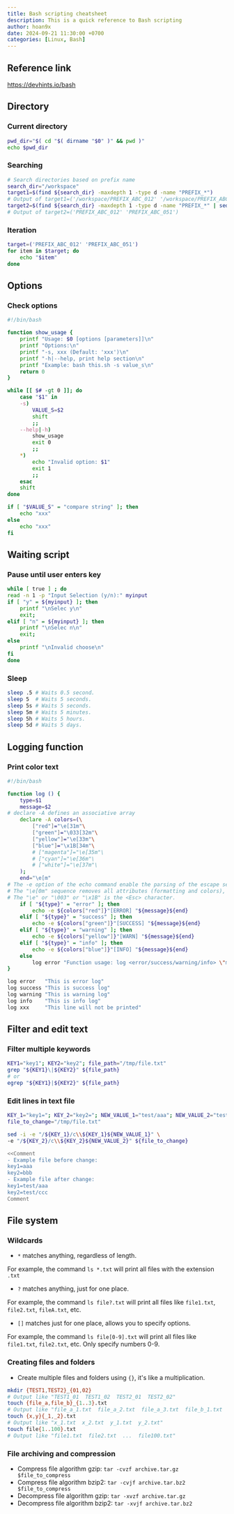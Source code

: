 ```yaml
---
title: Bash scripting cheatsheet
description: This is a quick reference to Bash scripting
author: hoan9x
date: 2024-09-21 11:30:00 +0700
categories: [Linux, Bash]
---
```


## Reference link

<https://devhints.io/bash>

## Directory

### Current directory

```bash
pwd_dir="$( cd "$( dirname "$0" )" && pwd )"
echo $pwd_dir
```

### Searching

```bash
# Search directories based on prefix name
search_dir="/workspace"
target1=$(find ${search_dir} -maxdepth 1 -type d -name "PREFIX_*")
# Output of target1=('/workspace/PREFIX_ABC_012' '/workspace/PREFIX_ABC_051')
target2=$(find ${search_dir} -maxdepth 1 -type d -name "PREFIX_*" | sed 's!^.*/!!')
# Output of target2=('PREFIX_ABC_012' 'PREFIX_ABC_051')
```

### Iteration

```bash
target=('PREFIX_ABC_012' 'PREFIX_ABC_051')
for item in $target; do
    echo "$item"
done
```

## Options

### Check options

```bash
#!/bin/bash

function show_usage {
    printf "Usage: $0 [options [parameters]]\n"
    printf "Options:\n"
    printf "-s, xxx (Default: 'xxx')\n"
    printf "-h|--help, print help section\n"
    printf "Example: bash this.sh -s value_s\n"
    return 0
}

while [[ $# -gt 0 ]]; do
    case "$1" in
    -s)
        VALUE_S=$2
        shift
        ;;
    --help|-h)
        show_usage
        exit 0
        ;;
    *)
        echo "Invalid option: $1"
        exit 1
        ;;
    esac
    shift
done

if [ "$VALUE_S" = "compare string" ]; then
    echo "xxx"
else
    echo "xxx"
fi
```

## Waiting script

### Pause until user enters key

```bash
while [ true ] ; do
read -n 1 -p "Input Selection (y/n):" myinput
if [ "y" = ${myinput} ]; then
    printf "\nSelec y\n"
    exit;
elif [ "n" = ${myinput} ]; then
    printf "\nSelec n\n"
    exit;
else
    printf "\nInvalid choose\n"
fi
done
```

### Sleep

```bash
sleep .5 # Waits 0.5 second.
sleep 5  # Waits 5 seconds.
sleep 5s # Waits 5 seconds.
sleep 5m # Waits 5 minutes.
sleep 5h # Waits 5 hours.
sleep 5d # Waits 5 days.
```

## Logging function

### Print color text

```bash
#!/bin/bash

function log () {
    type=$1
    message=$2
# declare -A defines an associative array
    declare -A colors=(\
        ["red"]="\e[31m"\
        ["green"]="\033[32m"\
        ["yellow"]="\e[33m"\
        ["blue"]="\x1B[34m"\
        # ["magenta"]="\e[35m"\
        # ["cyan"]="\e[36m"\
        # ["white"]="\e[37m"\
    );
    end="\e[m"
# The -e option of the echo command enable the parsing of the escape sequences.
# The "\e[0m" sequence removes all attributes (formatting and colors), add it at the end of each colored text.
# The "\e" or "\003" or "\x1B" is the <Esc> character.
    if [ "${type}" = "error" ]; then
        echo -e ${colors["red"]}"[ERROR] "${message}${end}
    elif [ "${type}" = "success" ]; then
        echo -e ${colors["green"]}"[SUCCESS] "${message}${end}
    elif [ "${type}" = "warning" ]; then
        echo -e ${colors["yellow"]}"[WARN] "${message}${end}
    elif [ "${type}" = "info" ]; then
        echo -e ${colors["blue"]}"[INFO] "${message}${end}
    else
        log error "Function usage: log <error/success/warning/info> \"message\""
}

log error   "This is error log"
log success "This is success log"
log warning "This is warning log"
log info    "This is info log"
log xxx     "This line will not be printed"
```

## Filter and edit text

### Filter multiple keywords

```bash
KEY1="key1"; KEY2="key2"; file_path="/tmp/file.txt"
grep "${KEY1}\|${KEY2}" ${file_path}
# or
egrep "${KEY1}|${KEY2}" ${file_path}
```

### Edit lines in text file

```bash
KEY_1="key1="; KEY_2="key2="; NEW_VALUE_1="test/aaa"; NEW_VALUE_2="test/ccc"
file_to_change="/tmp/file.txt"

sed -i -e "/${KEY_1}/c\\${KEY_1}${NEW_VALUE_1}" \
-e "/${KEY_2}/c\\${KEY_2}${NEW_VALUE_2}" ${file_to_change}

<<Comment
- Example file before change:
key1=aaa
key2=bbb
- Example file after change:
key1=test/aaa
key2=test/ccc
Comment
```

## File system

### Wildcards

- `*` matches anything, regardless of length.

For example, the command `ls *.txt` will print all files with the extension `.txt`

- `?` matches anything, just for one place.

For example, the command `ls file?.txt` will print all files like `file1.txt`, `file2.txt`, `fileA.txt`, etc.

- `[]` matches just for one place, allows you to specify options.

For example, the command `ls file[0-9].txt` will print all files like `file1.txt`, `file2.txt`, etc. Only specify numbers 0-9.

### Creating files and folders

- Create multiple files and folders using `{}`, it's like a multiplication.

```bash
mkdir {TEST1,TEST2}_{01,02}
# Output like "TEST1_01  TEST1_02  TEST2_01  TEST2_02"
touch {file_a,file_b}_{1..3}.txt
# Output like "file_a_1.txt  file_a_2.txt  file_a_3.txt  file_b_1.txt  file_b_2.txt  file_b_3.txt"
touch {x,y}{_1,_2}.txt
# Output like "x_1.txt  x_2.txt  y_1.txt  y_2.txt"
touch file{1..100}.txt
# Output like "file1.txt  file2.txt  ...  file100.txt"
```

### File archiving and compression

- Compress file algorithm gzip: `tar -cvzf archive.tar.gz $file_to_compress`
- Compress file algorithm bzip2: `tar -cvjf archive.tar.bz2 $file_to_compress`
- Decompress file algorithm gzip: `tar -xvzf archive.tar.gz`
- Decompress file algorithm bzip2: `tar -xvjf archive.tar.bz2`
